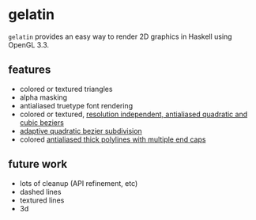 gelatin
=======
`gelatin` provides an easy way to render 2D graphics in Haskell using OpenGL 
3.3.

features
--------
* colored or textured triangles
* alpha masking
* antialiased truetype font rendering
* colored or textured, [resolution independent, antialiased quadratic and cubic beziers][1]
* [adaptive quadratic bezier subdivision][2]
* colored [antialiased thick polylines with multiple end caps][3] 


future work
-----------
* lots of cleanup (API refinement, etc)
* dashed lines
* textured lines
* 3d

[1]:https://www.dropbox.com/s/gnxb9bhkww2cgr5/Resolution-Independent-Curve-Rendering-using-Programmable-Graphics-Hardware.pdf?dl=0
[2]:http://www.antigrain.com/research/adaptive_bezier/index.html
[3]:https://www.dropbox.com/s/0ahawis7qg1mnf8/Shader-Based-Antialiased-Dashed-Stroked-Polylines.pdf?dl=0
